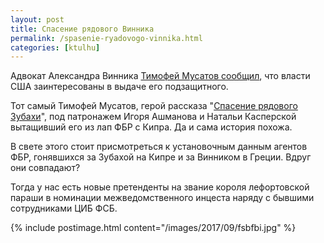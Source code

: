 ```yaml
---
layout: post
title: Спасение рядового Винника
permalink: /spasenie-ryadovogo-vinnika.html
categories: [ktulhu]
---
```


Адвокат Александра Винника [Тимофей Мусатов сообщил](https://forklog.com/btc-e-snova-otreklas-ot-svyazej-s-aleksandrom-vinnikom/), 
что власти США заинтересованы в выдаче его подзащитного.

Тот самый Тимофей Мусатов, герой рассказа "[Спасение рядового Зубахи](https://roem.ru/12-04-2013/116728/spasenie-ryadovogo-zubahi/)",
под патронажем Игоря Ашманова и Натальи Касперской вытащивший его из лап ФБР с Кипра. Да и сама история похожа.

В свете этого стоит присмотреться к установочным данным агентов ФБР, гонявшихся за Зубахой на Кипре и за Винником в Греции.
Вдруг они совпадают?

Тогда у нас есть новые претенденты на звание короля лефортовской параши в номинации межведомственного 
инцеста наряду с бывшими сотрудниками ЦИБ ФСБ.

{% include postimage.html content="/images/2017/09/fsbfbi.jpg" %}
